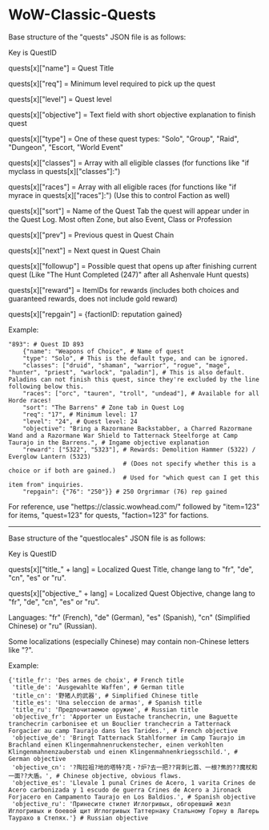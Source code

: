 # WoW-Classic-Quests

Base structure of the "quests" JSON file is as follows:

Key is QuestID

quests[x]["name"] = Quest Title

quests[x]["req"] = Minimum level required to pick up the quest

quests[x]["level"] = Quest level

quests[x]["objective"] = Text field with short objective explanation to finish quest

quests[x]["type"] = One of these quest types: "Solo", "Group", "Raid", "Dungeon", "Escort, "World Event"

quests[x]["classes"] = Array with all eligible classes (for functions like "if myclass in quests[x]["classes"]:")

quests[x]["races"] = Array with all eligible races (for functions like "if myrace in quests[x]["races"]:") (Use this to control Faction as well)

quests[x]["sort"] = Name of the Quest Tab the quest will appear under in the Quest Log. Most often Zone, but also Event, Class or Profession

quests[x]["prev"] = Previous quest in Quest Chain

quests[x]["next"] = Next quest in Quest Chain

quests[x]["followup"] = Possible quest that opens up after finishing current quest (Like "The Hunt Completed (247)" after all Ashenvale Hunt quests)

quests[x]["reward"] = ItemIDs for rewards (includes both choices and guaranteed rewards, does not include gold reward)

quests[x]["repgain"] = {factionID: reputation gained}

Example:

    "893": # Quest ID 893
        {"name": "Weapons of Choice", # Name of quest
        "type": "Solo", # This is the default type, and can be ignored.
        "classes": ["druid", "shaman", "warrior", "rogue", "mage", "hunter", "priest", "warlock", "paladin"], # This is also default. Paladins can not finish this quest, since they're excluded by the line following below this.
        "races": ["orc", "tauren", "troll", "undead"], # Available for all Horde races!
        "sort": "The Barrens" # Zone tab in Quest Log
        "req": "17", # Minimum level: 17
        "level": "24", # Quest level: 24
        "objective": "Bring a Razormane Backstabber, a Charred Razormane Wand and a Razormane War Shield to Tatternack Steelforge at Camp Taurajo in the Barrens.", # Ingame objective explanation
        "reward": ["5322", "5323"], # Rewards: Demolition Hammer (5322) / Everglow Lantern (5323)
                                    # (Does not specify whether this is a choice or if both are gained.)
                                    # Used for "which quest can I get this item from" inquiries.
        "repgain": {"76": "250"}} # 250 Orgrimmar (76) rep gained

For reference, use "hettps://classic.wowhead.com/" followed by "item=123" for items, "quest=123" for quests, "faction=123" for factions.

_____________________________________________________________________

Base structure of the "questlocales" JSON file is as follows:

Key is QuestID

quests[x]["title_" + lang] = Localized Quest Title, change lang to "fr", "de", "cn", "es" or "ru".

quests[x]["objective_" + lang] = Localized Quest Objective, change lang to "fr", "de", "cn", "es" or "ru".

Languages: "fr" (French), "de" (German), "es" (Spanish), "cn" (Simplified Chinese) or "ru" (Russian).

Some localizations (especially Chinese) may contain non-Chinese letters like "?".

Example:

    {'title_fr': 'Des armes de choix', # French title
     'title_de': 'Ausgewahlte Waffen', # German title
     'title_cn': '野猪人的武器', # Simplified Chinese title
     'title_es': 'Una seleccion de armas', # Spanish title
     'title_ru': 'Предпочитаемое оружие', # Russian title
     'objective_fr': 'Apporter un Eustache tranchecrin, une Baguette tranchecrin carbonisee et un Bouclier tranchecrin a Tatternack Forgacier au camp Taurajo dans les Tarides.', # French objective
     'objective_de': 'Bringt Tatternack Stahlformer im Camp Taurajo im Brachland einen Klingenmahnenruckenstecher, einen verkohlten Klingenmahnenzauberstab und einen Klingenmahnenkriegsschild.', # German objective
     'objective_cn': '?陶拉祖?地的塔特?克・?炉?去一把??背刺匕首、一根?焦的??魔杖和一面??大盾。', # Chinese objective, obvious flaws.
     'objective_es': 'Llevale 1 punal Crines de Acero, 1 varita Crines de Acero carbonizada y 1 escudo de guerra Crines de Acero a Jironack Forjacero en Campamento Taurajo en Los Baldios.', # Spanish objective
     'objective_ru': 'Принесите стилет Иглогривых, обгоревший жезл Иглогривых и боевой щит Иглогривых Таттернаку Стальному Горну в Лагерь Таурахо в Степях.'} # Russian objective
